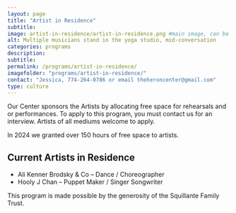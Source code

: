 ```yaml
---
layout: page
title: "Artist in Residence"
subtitle:
image: artist-in-residence/artist-in-residence.png #main image, can be a link or a file in assets/img/portfolio
alt: Multiple musicians stand in the yoga studio, mid-conversation
categories: programs
description:
subtitle:
permalink: /programs/artist-in-residence/
imagefolder: "programs/artist-in-residence/"
contact: "Jessica, 774-264-0786 or email theheroncenter@gmail.com"
type: culture
---
```


Our Center sponsors the Artists by allocating free space for rehearsals and or performances. To apply to this program, you must contact us for an interview.
Artists of all mediums welcome to apply. 

In 2024 we granted over 150 hours of free space to artists. 


## Current Artists in Residence

- Ali Kenner Brodsky & Co – Dance / Choreographer
- Hooly J Chan – Puppet Maker / Singer Songwriter

 
This program is made possible by the generosity of the Squillante Family Trust.
